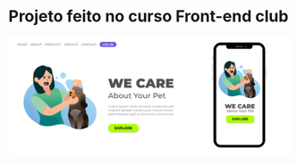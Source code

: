 <h1>Projeto feito no curso Front-end club</h1>
<img src="https://github.com/devjonesrodrigues/responsivo-pets/blob/master/assets/Design%20sem%20nome%20(4).png?raw=true" alt="page-desktop-cell">

